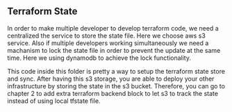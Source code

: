 ## Terraform State

In order to make multiple developer to develop terraform code, we need a centralized the service
to store the state file. Here we choose aws s3 service. Also if multiple developers working simultaneously
we need a machanism to lock the state file in order to prevent the update at the same time. Here we
using dynamodb to achieve the lock functionality.

This code inside this folder is pretty a way to setup the terraform state store and sync. After having
this s3 storage, you are able to deploy your other infrastructure by storing the state in the s3 bucket.
Therefore, you can go to chapter 2 to add extra terraform backend block to let s3 to track the state
instead of using local tfstate file.